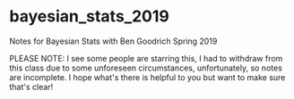 # bayesian_stats_2019
Notes for Bayesian Stats with Ben Goodrich Spring 2019

PLEASE NOTE: I see some people are starring this, I had to withdraw from this class due to some unforeseen circumstances, unfortunately, so notes are incomplete. I hope what's there is helpful to you but want to make sure that's clear!

